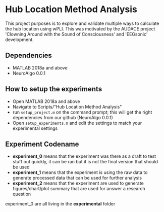 # Hub Location Method Analysis
This project purposes is to explore and validate multiple ways to calculate the hub location using wPLI. This was motivated by the AUDACE project 'Clowning Around with the Sound of Consciousness' and 'EEGsonic' development.

## Dependencies
- MATLAB 2018a and above
- NeuroAlgo 0.0.1

## How to setup the experiments
- Open MATLAB 2018a and above
- Navigate to Scripts/"Hub Location Method Analysis"
- run `setup_project.m` on the command prompt; this will get the right dependencies from our github (NeuroAlgo 0.0.1)
- Open `setup_experiments.m` and edit the settings to match your experimental settings

## Experiment Codename
- **experiment_0** means that the experiment was there as a draft to test stuff out quickly, it can be ran but it is not the final version that should be used
- **experiment_1** means that the experiment is using the raw data to generate processed data that can be used for further analysis
- **experiment_2** means that the experiment are used to generate figures/chart/plot summary that are used for answer a research question

experiment_0 are all living in the **experimental** folder